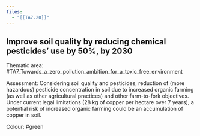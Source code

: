 ```yaml
---
files:
  - "[[TA7.20]]"
---
```

## Improve soil quality by reducing chemical pesticides’ use by 50%, by 2030

Thematic area: #TA7_Towards_a_zero_pollution_ambition_for_a_toxic_free_environment

Assessment: Considering soil quality and pesticides, reduction of (more hazardous) pesticide concentration in soil due to increased organic farming (as well as other agricultural practices) and other farm-to-fork objectives. Under current legal limitations (28 kg of copper per hectare over 7 years), a potential risk of increased organic farming could be an accumulation of copper in soil.

Colour: #green